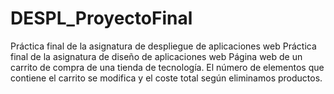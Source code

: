 # DESPL_ProyectoFinal
Práctica final de la asignatura de despliegue de aplicaciones web
Práctica final de la asignatura de diseño de aplicaciones web
Página web de un carrito de compra de una tienda de tecnología.
El número de elementos que contiene el carrito se modifica y el coste total según eliminamos productos.
